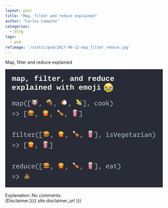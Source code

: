 ```yaml
---
layout: post
title: "Map, filter and reduce explained"
author: "Carlos Camacho"
categories:
  - blog
tags:
  - pod
refimage: '/static/pod/2017-06-12-map_filter_reduce.jpg'
---
```

Map, filter and reduce explained

![](/static/pod/2017-06-12-map_filter_reduce.jpg)

Explanation: No comments.
<br/>[Disclaimer.]({{ site.disclaimer_url }})
